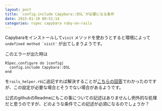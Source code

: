 ```yaml
---
layout: post
title: `config.include Capybara::DSL`が必要になる条件
date: 2015-01-10 00:51:14
categories: rspec capybara ruby-on-rails
---
```

<p>Capybaraをインストールして<code>visit</code> メソッドを使おうとすると環境によって<code>undefined method `visit'</code> が出てしまうようです。</p>

<p>このエラーが出た時は</p>

```
RSpec.configure do |config|
  config.include Capybara::DSL
end
```

<p>を<code>rails_helper.rb</code>に追記すれば解決することが<a href="https://stackoverflow.com/questions/15148585/undefined-method-visit-when-using-rspec-and-capybara-in-rails">こちらの回答</a>でわかったのですが、この設定が必要な場合とそうでない場合があるようです。</p>

<p>公式のgithubのReadmeにもこの事についての記述はありませんし例外的な処理だと思うのですが、どのような条件でこの記述が必須になるのでしょうか？</p>
